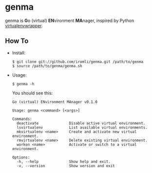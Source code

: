genma
=====

genma is **G**o (virtual) **EN**vironment **MA**nager,
inspired by Python [virtualenvwrapper][].

[virtualenvwrapper]: https://bitbucket.org/dhellmann/virtualenvwrapper

How To
------

*   Install:

        $ git clone git://github.com/iromli/genma.git /path/to/genma
        $ source /path/to/genma/genma.sh

*   Usage:

        $ genma -h

    You should see this:

        Go (virtual) ENvironment MAnager v0.1.0

        Usage: genma <command> [<args>]

        Commands:
          deactivate              Disable active virtual environment.
          lsvirtualenv            List available virtual environments.
          mkvirtualenv <name>     Create and activate new virtual environment.
          rmvirtualenv <name>     Delete existing virtual environment.
          workon <name>           Activate or switch to a virtual environment.

        Options:
          -h, --help              Show help and exit.
          -v, --version           Show version and exit
